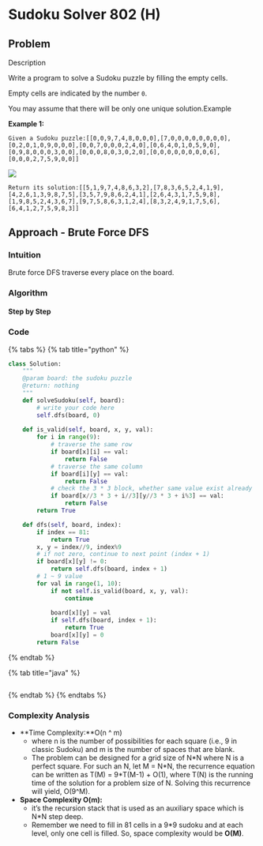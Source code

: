 # Sudoku Solver 802 \(H\)

## Problem

Description

Write a program to solve a Sudoku puzzle by filling the empty cells.

Empty cells are indicated by the number `0`.

You may assume that there will be only one unique solution.Example

**Example 1:**

```text
Given a Sudoku puzzle:[[0,0,9,7,4,8,0,0,0],[7,0,0,0,0,0,0,0,0],[0,2,0,1,0,9,0,0,0],[0,0,7,0,0,0,2,4,0],[0,6,4,0,1,0,5,9,0],[0,9,8,0,0,0,3,0,0],[0,0,0,8,0,3,0,2,0],[0,0,0,0,0,0,0,0,6],[0,0,0,2,7,5,9,0,0]]
```

![](https://lintcode-media.s3.amazonaws.com/problem/250px-Sudoku-by-L2G-20050714.svg.png)

```text
Return its solution:[[5,1,9,7,4,8,6,3,2],[7,8,3,6,5,2,4,1,9],[4,2,6,1,3,9,8,7,5],[3,5,7,9,8,6,2,4,1],[2,6,4,3,1,7,5,9,8],[1,9,8,5,2,4,3,6,7],[9,7,5,8,6,3,1,2,4],[8,3,2,4,9,1,7,5,6],[6,4,1,2,7,5,9,8,3]]
```

## Approach - Brute Force DFS

### Intuition

Brute force DFS traverse every place on the board.

### Algorithm

#### Step by Step

### Code

{% tabs %}
{% tab title="python" %}
```python
class Solution:
    """
    @param board: the sudoku puzzle
    @return: nothing
    """
    def solveSudoku(self, board):
        # write your code here
        self.dfs(board, 0)
    
    def is_valid(self, board, x, y, val):
        for i in range(9):
            # traverse the same row
            if board[x][i] == val:
                return False
            # traverse the same column
            if board[i][y] == val:
                return False
            # check the 3 * 3 block, whether same value exist already
            if board[x//3 * 3 + i//3][y//3 * 3 + i%3] == val:
                return False
        return True       

    def dfs(self, board, index):
        if index == 81:
            return True
        x, y = index//9, index%9
        # if not zero, continue to next point (index + 1)
        if board[x][y] != 0:
            return self.dfs(board, index + 1)
        # 1 ~ 9 value
        for val in range(1, 10):
            if not self.is_valid(board, x, y, val):
                continue
        
            board[x][y] = val
            if self.dfs(board, index + 1):
                return True
            board[x][y] = 0
        return False


```
{% endtab %}

{% tab title="java" %}
```

```
{% endtab %}
{% endtabs %}

### Complexity Analysis

* **Time Complexity:**O\(n ^ m\) 
  * where n is the number of possibilities for each square \(i.e., 9 in classic Sudoku\) and m is the number of spaces that are blank.
  * The problem can be designed for a grid size of N\*N where N is a perfect square. For such an N, let M = N\*N, the recurrence equation can be written as T\(M\) = 9\*T\(M-1\) + O\(1\), where T\(N\) is the running time of the solution for a problem size of N. Solving this recurrence will yield, O\(9^M\).
* **Space Complexity O\(m\):**
  * it’s the recursion stack that is used as an auxiliary space which is N\*N step deep. 
  * Remember we need to fill in 81 cells in a 9\*9 sudoku and at each level, only one cell is filled. So, space complexity would be **O\(M\)**.

